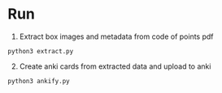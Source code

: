 # Run

1. Extract box images and metadata from code of points pdf

```
python3 extract.py
```

2. Create anki cards from extracted data and upload to anki

```
python3 ankify.py
```
